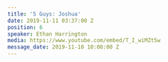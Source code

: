 ```yaml
---
title: '5 Guys: Joshua'
date: 2019-11-11 03:37:00 Z
position: 6
speaker: Ethan Harrington
media: https://www.youtube.com/embed/T_I_wiMZt5w
message_date: 2019-11-10 10:00:00 Z
---
```


